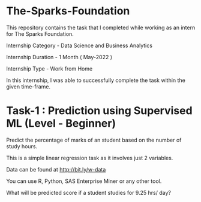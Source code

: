 # The-Sparks-Foundation
This repository contains the task that I completed while working as an intern for The Sparks Foundation.

Internship Category - Data Science and Business Analytics

Internship Duration - 1 Month ( May-2022 )

Internship Type - Work from Home

In this internship,  I was able to successfully complete the task within the given time-frame.

# Task-1 : Prediction using Supervised ML (Level - Beginner)

Predict the percentage of marks of an student based on the number of study hours.

This is a simple linear regression task as it involves just 2 variables.

Data can be found at http://bit.ly/w-data

You can use R, Python, SAS Enterprise Miner or any other tool.

What will be predicted score if a student studies for 9.25 hrs/ day?
